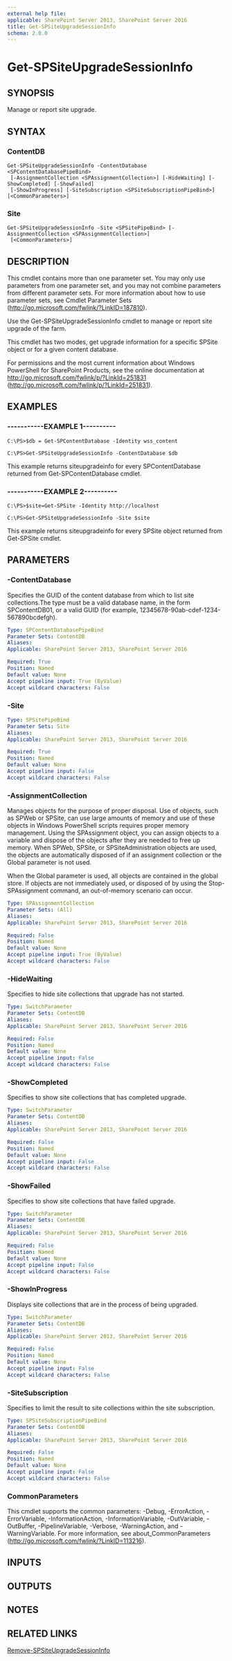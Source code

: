 ```yaml
---
external help file: 
applicable: SharePoint Server 2013, SharePoint Server 2016
title: Get-SPSiteUpgradeSessionInfo
schema: 2.0.0
---
```


# Get-SPSiteUpgradeSessionInfo

## SYNOPSIS

Manage or report site upgrade.



## SYNTAX

### ContentDB
```
Get-SPSiteUpgradeSessionInfo -ContentDatabase <SPContentDatabasePipeBind>
 [-AssignmentCollection <SPAssignmentCollection>] [-HideWaiting] [-ShowCompleted] [-ShowFailed]
 [-ShowInProgress] [-SiteSubscription <SPSiteSubscriptionPipeBind>] [<CommonParameters>]
```

### Site
```
Get-SPSiteUpgradeSessionInfo -Site <SPSitePipeBind> [-AssignmentCollection <SPAssignmentCollection>]
 [<CommonParameters>]
```

## DESCRIPTION
This cmdlet contains more than one parameter set.
You may only use parameters from one parameter set, and you may not combine parameters from different parameter sets.
For more information about how to use parameter sets, see Cmdlet Parameter Sets (http://go.microsoft.com/fwlink/?LinkID=187810).

Use the Get-SPSiteUpgradeSessionInfo cmdlet to manage or report site upgrade of the farm.

This cmdlet has two modes, get upgrade information for a specific SPSite object or for a given content database.

For permissions and the most current information about Windows PowerShell for SharePoint Products, see the online documentation at http://go.microsoft.com/fwlink/p/?LinkId=251831 (http://go.microsoft.com/fwlink/p/?LinkId=251831).

## EXAMPLES

### -----------EXAMPLE 1---------- 
```
C:\PS>$db = Get-SPContentDatabase -Identity wss_content

C:\PS>Get-SPSiteUpgradeSessionInfo -ContentDatabase $db
```

This example returns siteupgradeinfo for every SPContentDatabase returned from Get-SPContentDatabase cmdlet.

### -----------EXAMPLE 2---------- 
```
C:\PS>$site=Get-SPSite -Identity http://localhost

C:\PS>Get-SPSiteUpgradeSessionInfo -Site $site
```

This example returns siteupgradeinfo for every SPSite object returned from Get-SPSite cmdlet.

## PARAMETERS

### -ContentDatabase
Specifies the GUID of the content database from which to list site collections.The type must be a valid database name, in the form  SPContentDB01, or a valid GUID (for example, 12345678-90ab-cdef-1234-567890bcdefgh).

```yaml
Type: SPContentDatabasePipeBind
Parameter Sets: ContentDB
Aliases: 
Applicable: SharePoint Server 2013, SharePoint Server 2016

Required: True
Position: Named
Default value: None
Accept pipeline input: True (ByValue)
Accept wildcard characters: False
```

### -Site
```yaml
Type: SPSitePipeBind
Parameter Sets: Site
Aliases: 
Applicable: SharePoint Server 2013, SharePoint Server 2016

Required: True
Position: Named
Default value: None
Accept pipeline input: False
Accept wildcard characters: False
```

### -AssignmentCollection
Manages objects for the purpose of proper disposal.
Use of objects, such as SPWeb or SPSite, can use large amounts of memory and use of these objects in Windows PowerShell scripts requires proper memory management.
Using the SPAssignment object, you can assign objects to a variable and dispose of the objects after they are needed to free up memory.
When SPWeb, SPSite, or SPSiteAdministration objects are used, the objects are automatically disposed of if an assignment collection or the Global parameter is not used.

When the Global parameter is used, all objects are contained in the global store.
If objects are not immediately used, or disposed of by using the Stop-SPAssignment command, an out-of-memory scenario can occur.

```yaml
Type: SPAssignmentCollection
Parameter Sets: (All)
Aliases: 
Applicable: SharePoint Server 2013, SharePoint Server 2016

Required: False
Position: Named
Default value: None
Accept pipeline input: True (ByValue)
Accept wildcard characters: False
```

### -HideWaiting
Specifies to hide site collections that upgrade has not started.

```yaml
Type: SwitchParameter
Parameter Sets: ContentDB
Aliases: 
Applicable: SharePoint Server 2013, SharePoint Server 2016

Required: False
Position: Named
Default value: None
Accept pipeline input: False
Accept wildcard characters: False
```

### -ShowCompleted
Specifies to show site collections that has completed upgrade.

```yaml
Type: SwitchParameter
Parameter Sets: ContentDB
Aliases: 
Applicable: SharePoint Server 2013, SharePoint Server 2016

Required: False
Position: Named
Default value: None
Accept pipeline input: False
Accept wildcard characters: False
```

### -ShowFailed
Specifies to show site collections that have failed upgrade.

```yaml
Type: SwitchParameter
Parameter Sets: ContentDB
Aliases: 
Applicable: SharePoint Server 2013, SharePoint Server 2016

Required: False
Position: Named
Default value: None
Accept pipeline input: False
Accept wildcard characters: False
```

### -ShowInProgress
Displays site collections that are in the process of being upgraded.

```yaml
Type: SwitchParameter
Parameter Sets: ContentDB
Aliases: 
Applicable: SharePoint Server 2013, SharePoint Server 2016

Required: False
Position: Named
Default value: None
Accept pipeline input: False
Accept wildcard characters: False
```

### -SiteSubscription
Specifies to limit the result to site collections within the site subscription.

```yaml
Type: SPSiteSubscriptionPipeBind
Parameter Sets: ContentDB
Aliases: 
Applicable: SharePoint Server 2013, SharePoint Server 2016

Required: False
Position: Named
Default value: None
Accept pipeline input: False
Accept wildcard characters: False
```

### CommonParameters
This cmdlet supports the common parameters: -Debug, -ErrorAction, -ErrorVariable, -InformationAction, -InformationVariable, -OutVariable, -OutBuffer, -PipelineVariable, -Verbose, -WarningAction, and -WarningVariable. For more information, see about_CommonParameters (http://go.microsoft.com/fwlink/?LinkID=113216).

## INPUTS

## OUTPUTS

## NOTES

## RELATED LINKS

[Remove-SPSiteUpgradeSessionInfo]()

